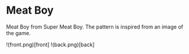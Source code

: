 
# Meat Boy

Meat Boy from Super Meat Boy. The pattern is inspired from an image of the game.

!(front.png)[front] !(back.png)[back]